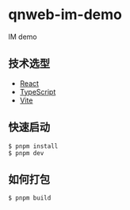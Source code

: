# qnweb-im-demo

IM demo

## 技术选型

* [React](https://github.com/facebook/react)
* [TypeScript](https://github.com/microsoft/TypeScript)
* [Vite](https://github.com/vitejs/vite)

## 快速启动

```shell
$ pnpm install
$ pnpm dev
```

## 如何打包

```shell
$ pnpm build
```
